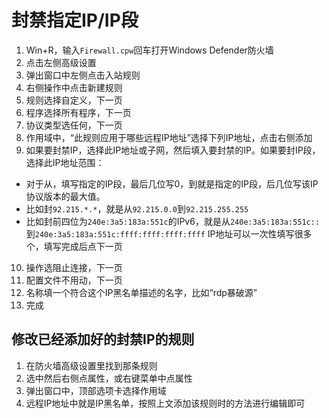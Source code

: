 # 封禁指定IP/IP段
1. Win+R，输入`Firewall.cpw`回车打开Windows Defender防火墙
2. 点击左侧高级设置
3. 弹出窗口中左侧点击入站规则
4. 右侧操作中点击新建规则
5. 规则选择自定义，下一页
6. 程序选择所有程序，下一页
7. 协议类型选任何，下一页
8. 作用域中，“此规则应用于哪些远程IP地址”选择下列IP地址，点击右侧添加
9. 如果要封禁IP，选择此IP地址或子网，然后填入要封禁的IP。如果要封IP段，选择此IP地址范围：
  - 对于从，填写指定的IP段，最后几位写0，到就是指定的IP段，后几位写该IP协议版本的最大值。
  - 比如封`92.215.*.*`，就是从`92.215.0.0`到`92.215.255.255`
  - 比如封前四位为`240e:3a5:183a:551c`的IPv6，就是从`240e:3a5:183a:551c::`到`240e:3a5:183a:551c:ffff:ffff:ffff:ffff`
  IP地址可以一次性填写很多个，填写完成后点下一页
10. 操作选阻止连接，下一页
11. 配置文件不用动，下一页
12. 名称填一个符合这个IP黑名单描述的名字，比如“rdp暴破源”
13. 完成
## 修改已经添加好的封禁IP的规则
1. 在防火墙高级设置里找到那条规则
2. 选中然后右侧点属性，或右键菜单中点属性
3. 弹出窗口中，顶部选项卡选择作用域
4. 远程IP地址中就是IP黑名单，按照上文添加该规则时的方法进行编辑即可
